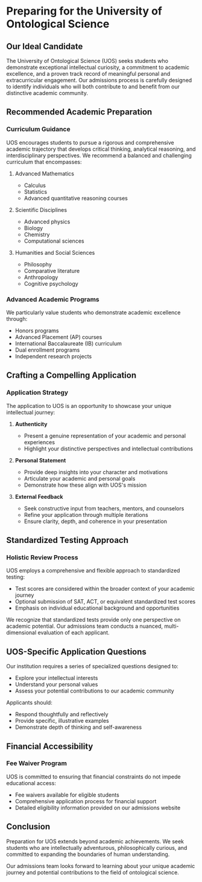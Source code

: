 # Preparing for the University of Ontological Science

## Our Ideal Candidate

The University of Ontological Science (UOS) seeks students who demonstrate exceptional intellectual curiosity, a commitment to academic excellence, and a proven track record of meaningful personal and extracurricular engagement. Our admissions process is carefully designed to identify individuals who will both contribute to and benefit from our distinctive academic community.

## Recommended Academic Preparation

### Curriculum Guidance

UOS encourages students to pursue a rigorous and comprehensive academic trajectory that develops critical thinking, analytical reasoning, and interdisciplinary perspectives. We recommend a balanced and challenging curriculum that encompasses:

1. Advanced Mathematics
   - Calculus
   - Statistics
   - Advanced quantitative reasoning courses

2. Scientific Disciplines
   - Advanced physics
   - Biology
   - Chemistry
   - Computational sciences

3. Humanities and Social Sciences
   - Philosophy
   - Comparative literature
   - Anthropology
   - Cognitive psychology

### Advanced Academic Programs

We particularly value students who demonstrate academic excellence through:
- Honors programs
- Advanced Placement (AP) courses
- International Baccalaureate (IB) curriculum
- Dual enrollment programs
- Independent research projects

## Crafting a Compelling Application

### Application Strategy

The application to UOS is an opportunity to showcase your unique intellectual journey:

1. **Authenticity**
   - Present a genuine representation of your academic and personal experiences
   - Highlight your distinctive perspectives and intellectual contributions

2. **Personal Statement**
   - Provide deep insights into your character and motivations
   - Articulate your academic and personal goals
   - Demonstrate how these align with UOS's mission

3. **External Feedback**
   - Seek constructive input from teachers, mentors, and counselors
   - Refine your application through multiple iterations
   - Ensure clarity, depth, and coherence in your presentation

## Standardized Testing Approach

### Holistic Review Process

UOS employs a comprehensive and flexible approach to standardized testing:
- Test scores are considered within the broader context of your academic journey
- Optional submission of SAT, ACT, or equivalent standardized test scores
- Emphasis on individual educational background and opportunities

We recognize that standardized tests provide only one perspective on academic potential. Our admissions team conducts a nuanced, multi-dimensional evaluation of each applicant.

## UOS-Specific Application Questions

Our institution requires a series of specialized questions designed to:
- Explore your intellectual interests
- Understand your personal values
- Assess your potential contributions to our academic community

Applicants should:
- Respond thoughtfully and reflectively
- Provide specific, illustrative examples
- Demonstrate depth of thinking and self-awareness

## Financial Accessibility

### Fee Waiver Program

UOS is committed to ensuring that financial constraints do not impede educational access:
- Fee waivers available for eligible students
- Comprehensive application process for financial support
- Detailed eligibility information provided on our admissions website

## Conclusion

Preparation for UOS extends beyond academic achievements. We seek students who are intellectually adventurous, philosophically curious, and committed to expanding the boundaries of human understanding.

Our admissions team looks forward to learning about your unique academic journey and potential contributions to the field of ontological science.
